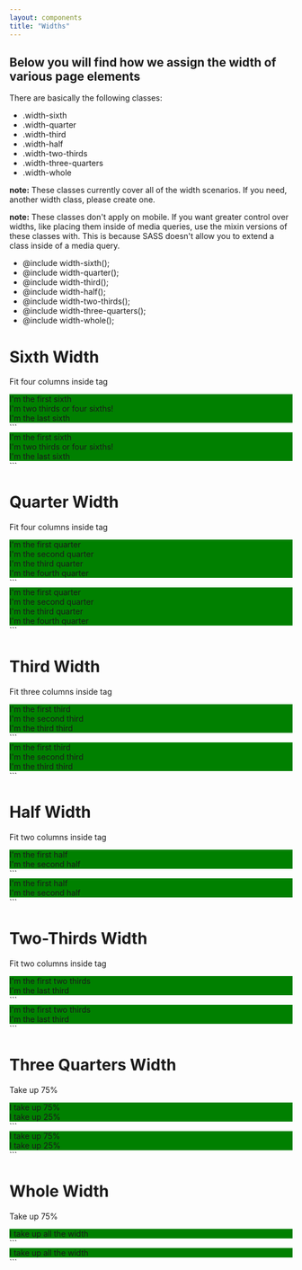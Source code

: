 ```yaml
---
layout: components
title: "Widths"
---
```


## Below you will find how we assign the width of various page elements
There are basically the following classes:
- .width-sixth
- .width-quarter
- .width-third
- .width-half
- .width-two-thirds
- .width-three-quarters
- .width-whole

**note:** These classes currently cover all of the width scenarios.  If you need,
another width class, please create one.

**note:** These classes don't apply on mobile.  If you want greater control over widths, like placing them inside of media queries, use the mixin versions of these classes with.  This is because SASS doesn't allow you to extend a class inside of a media query.
- @include width-sixth();
- @include width-quarter();
- @include width-third();
- @include width-half();
- @include width-two-thirds();
- @include width-three-quarters();
- @include width-whole();

<style>
[class*='width-'] {
  background-color: green;
}
</style>

# Sixth Width
Fit four columns inside tag
<div>
  <div class="width-sixth">I'm the first sixth</div>
  <div class="width-two-thirds">I'm two thirds or four sixths!</div>
  <div class="width-sixth">I'm the last sixth</div>
</div>
```
<div>
  <div class="width-sixth">I'm the first sixth</div>
  <div class="width-two-thirds">I'm two thirds or four sixths!</div>
  <div class="width-sixth">I'm the last sixth</div>
</div>
```

# Quarter Width
Fit four columns inside tag
<div>
  <div class="width-quarter">I'm the first quarter</div>
  <div class="width-quarter">I'm the second quarter</div>
  <div class="width-quarter">I'm the third quarter</div>
  <div class="width-quarter">I'm the fourth quarter</div>
</div>
```
<div>
  <div class="width-quarter">I'm the first quarter</div>
  <div class="width-quarter">I'm the second quarter</div>
  <div class="width-quarter">I'm the third quarter</div>
  <div class="width-quarter">I'm the fourth quarter</div>
</div>
```


# Third Width
Fit three columns inside tag
<div>
  <div class="width-third">I'm the first third</div>
  <div class="width-third">I'm the second third</div>
  <div class="width-third">I'm the third third</div>
</div>
```
<div>
  <div class="width-third">I'm the first third</div>
  <div class="width-third">I'm the second third</div>
  <div class="width-third">I'm the third third</div>
</div>
```


# Half Width
Fit two columns inside tag
<div>
  <div class="width-half">I'm the first half</div>
  <div class="width-half">I'm the second half</div>
</div>
```
<div>
  <div class="width-half">I'm the first half</div>
  <div class="width-half">I'm the second half</div>
</div>
```

# Two-Thirds Width
Fit two columns inside tag
<div>
  <div class="width-two-thirds">I'm the first two thirds</div>
  <div class="width-third">I'm the last third</div>
</div>
```
<div>
  <div class="width-two-thirds">I'm the first two thirds</div>
  <div class="width-third">I'm the last third</div>
</div>
```

# Three Quarters Width
Take up 75%
<div>
  <div class="width-three-quarters">I take up 75%</div>
  <div class="width-quarter">I take up 25%</div>
</div>
```
<div>
  <div class="width-three-quarters">I take up 75%</div>
  <div class="width-quarter">I take up 25%</div>
</div>
```

# Whole Width
Take up 75%
<div>
  <div class="width-whole">I take up all the width</div>
</div>
```
<div>
  <div class="width-whole">I take up all the width</div>
</div>
```
